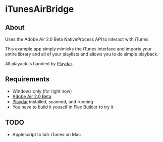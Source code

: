# iTunesAirBridge

## About
Uses the Adobe Air 2.0 Beta NativeProcess API to interact with iTunes.

This example app simply mimicks the iTunes interface and imports your entire 
library and all of your playlists and allows you to do simple playback.

All playack is handled by [Playdar](http://playdar.org).

## Requirements
 - Windows only (for right now)
 - [Adobe Air 2.0 Beta](http://labs.adobe.com/downloads/air2.html)
 - [Playdar](http://playdar.org) installed, scanned, and running
 - You have to build it youself in Flex Builder to try it
 
## TODO 
 - Applescript to talk iTunes on Mac